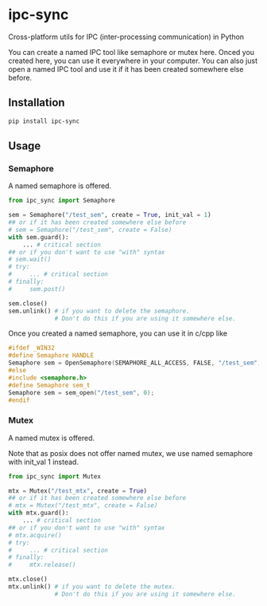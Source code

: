# ipc-sync
Cross-platform utils for IPC (inter-processing communication) in Python

You can create a named IPC tool like semaphore or mutex here. Onced you created here, you can use it everywhere in your computer. You can also just open a named IPC tool and use it if it has been created somewhere else before.
## Installation
```bash
pip install ipc-sync
```
## Usage
### Semaphore
A named semaphore is offered.
```python
from ipc_sync import Semaphore

sem = Semaphore("/test_sem", create = True, init_val = 1)
## or if it has been created somewhere else before
# sem = Semaphore("/test_sem", create = False)
with sem.guard():
    ... # critical section
## or if you don't want to use "with" syntax
# sem.wait()
# try:
#     ... # critical section
# finally:
#     sem.post()

sem.close()
sem.unlink() # if you want to delete the semaphore. 
             # Don't do this if you are using it somewhere else.
```
Once you created a named semaphore, you can use it in c/cpp like
```c
#ifdef _WIN32
#define Semaphore HANDLE
Semaphore sem = OpenSemaphore(SEMAPHORE_ALL_ACCESS, FALSE, "/test_sem");
#else
#include <semaphore.h>
#define Semaphore sem_t
Semaphore sem = sem_open("/test_sem", 0);
#endif
```
### Mutex
A named mutex is offered.

Note that as posix does not offer named mutex, we use named semaphore with init_val 1 instead.
```python
from ipc_sync import Mutex

mtx = Mutex("/test_mtx", create = True)
## or if it has been created somewhere else before
# mtx = Mutex("/test_mtx", create = False)
with mtx.guard():
    ... # critical section
## or if you don't want to use "with" syntax
# mtx.acquire()
# try:
#     ... # critical section
# finally:
#     mtx.release()

mtx.close()
mtx.unlink() # if you want to delete the mutex. 
             # Don't do this if you are using it somewhere else.
```